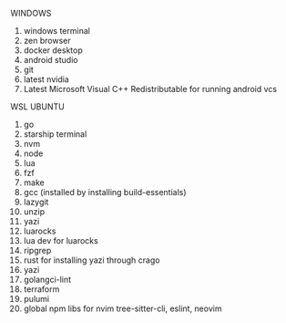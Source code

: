 WINDOWS

1. windows terminal
2. zen browser
3. docker desktop
4. android studio
5. git
6. latest nvidia
7. Latest Microsoft Visual C++ Redistributable for running android vcs

WSL UBUNTU

1. go
2. starship terminal
3. nvm
4. node
5. lua
6. fzf
7. make
8. gcc (installed by installing build-essentials)
9. lazygit
10. unzip
11. yazi
12. luarocks
13. lua dev for luarocks
14. ripgrep
15. rust for installing yazi through crago
16. yazi
17. golangci-lint
18. terraform
19. pulumi
20. global npm libs for nvim tree-sitter-cli, eslint, neovim

